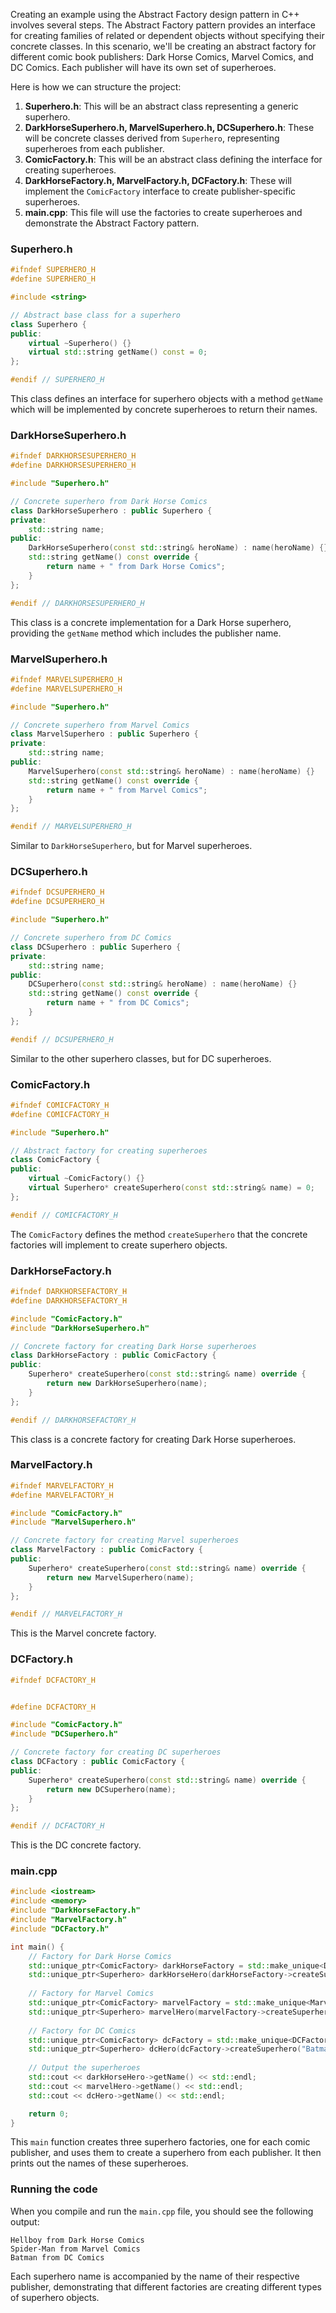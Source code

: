 Creating an example using the Abstract Factory design pattern in C++ involves several steps. The Abstract Factory pattern provides an interface for creating families of related or dependent objects without specifying their concrete classes. In this scenario, we'll be creating an abstract factory for different comic book publishers: Dark Horse Comics, Marvel Comics, and DC Comics. Each publisher will have its own set of superheroes.

Here is how we can structure the project:

1. **Superhero.h**: This will be an abstract class representing a generic superhero.
2. **DarkHorseSuperhero.h, MarvelSuperhero.h, DCSuperhero.h**: These will be concrete classes derived from `Superhero`, representing superheroes from each publisher.
3. **ComicFactory.h**: This will be an abstract class defining the interface for creating superheroes.
4. **DarkHorseFactory.h, MarvelFactory.h, DCFactory.h**: These will implement the `ComicFactory` interface to create publisher-specific superheroes.
5. **main.cpp**: This file will use the factories to create superheroes and demonstrate the Abstract Factory pattern.

### Superhero.h

```cpp
#ifndef SUPERHERO_H
#define SUPERHERO_H

#include <string>

// Abstract base class for a superhero
class Superhero {
public:
    virtual ~Superhero() {}
    virtual std::string getName() const = 0;
};

#endif // SUPERHERO_H
```

This class defines an interface for superhero objects with a method `getName` which will be implemented by concrete superheroes to return their names.

### DarkHorseSuperhero.h

```cpp
#ifndef DARKHORSESUPERHERO_H
#define DARKHORSESUPERHERO_H

#include "Superhero.h"

// Concrete superhero from Dark Horse Comics
class DarkHorseSuperhero : public Superhero {
private:
    std::string name;
public:
    DarkHorseSuperhero(const std::string& heroName) : name(heroName) {}
    std::string getName() const override {
        return name + " from Dark Horse Comics";
    }
};

#endif // DARKHORSESUPERHERO_H
```

This class is a concrete implementation for a Dark Horse superhero, providing the `getName` method which includes the publisher name.

### MarvelSuperhero.h

```cpp
#ifndef MARVELSUPERHERO_H
#define MARVELSUPERHERO_H

#include "Superhero.h"

// Concrete superhero from Marvel Comics
class MarvelSuperhero : public Superhero {
private:
    std::string name;
public:
    MarvelSuperhero(const std::string& heroName) : name(heroName) {}
    std::string getName() const override {
        return name + " from Marvel Comics";
    }
};

#endif // MARVELSUPERHERO_H
```

Similar to `DarkHorseSuperhero`, but for Marvel superheroes.

### DCSuperhero.h

```cpp
#ifndef DCSUPERHERO_H
#define DCSUPERHERO_H

#include "Superhero.h"

// Concrete superhero from DC Comics
class DCSuperhero : public Superhero {
private:
    std::string name;
public:
    DCSuperhero(const std::string& heroName) : name(heroName) {}
    std::string getName() const override {
        return name + " from DC Comics";
    }
};

#endif // DCSUPERHERO_H
```

Similar to the other superhero classes, but for DC superheroes.

### ComicFactory.h

```cpp
#ifndef COMICFACTORY_H
#define COMICFACTORY_H

#include "Superhero.h"

// Abstract factory for creating superheroes
class ComicFactory {
public:
    virtual ~ComicFactory() {}
    virtual Superhero* createSuperhero(const std::string& name) = 0;
};

#endif // COMICFACTORY_H
```

The `ComicFactory` defines the method `createSuperhero` that the concrete factories will implement to create superhero objects.

### DarkHorseFactory.h

```cpp
#ifndef DARKHORSEFACTORY_H
#define DARKHORSEFACTORY_H

#include "ComicFactory.h"
#include "DarkHorseSuperhero.h"

// Concrete factory for creating Dark Horse superheroes
class DarkHorseFactory : public ComicFactory {
public:
    Superhero* createSuperhero(const std::string& name) override {
        return new DarkHorseSuperhero(name);
    }
};

#endif // DARKHORSEFACTORY_H
```

This class is a concrete factory for creating Dark Horse superheroes.

### MarvelFactory.h

```cpp
#ifndef MARVELFACTORY_H
#define MARVELFACTORY_H

#include "ComicFactory.h"
#include "MarvelSuperhero.h"

// Concrete factory for creating Marvel superheroes
class MarvelFactory : public ComicFactory {
public:
    Superhero* createSuperhero(const std::string& name) override {
        return new MarvelSuperhero(name);
    }
};

#endif // MARVELFACTORY_H
```

This is the Marvel concrete factory.

### DCFactory.h

```cpp
#ifndef DCFACTORY_H


#define DCFACTORY_H

#include "ComicFactory.h"
#include "DCSuperhero.h"

// Concrete factory for creating DC superheroes
class DCFactory : public ComicFactory {
public:
    Superhero* createSuperhero(const std::string& name) override {
        return new DCSuperhero(name);
    }
};

#endif // DCFACTORY_H
```

This is the DC concrete factory.

### main.cpp

```cpp
#include <iostream>
#include <memory>
#include "DarkHorseFactory.h"
#include "MarvelFactory.h"
#include "DCFactory.h"

int main() {
    // Factory for Dark Horse Comics
    std::unique_ptr<ComicFactory> darkHorseFactory = std::make_unique<DarkHorseFactory>();
    std::unique_ptr<Superhero> darkHorseHero(darkHorseFactory->createSuperhero("Hellboy"));
    
    // Factory for Marvel Comics
    std::unique_ptr<ComicFactory> marvelFactory = std::make_unique<MarvelFactory>();
    std::unique_ptr<Superhero> marvelHero(marvelFactory->createSuperhero("Spider-Man"));
    
    // Factory for DC Comics
    std::unique_ptr<ComicFactory> dcFactory = std::make_unique<DCFactory>();
    std::unique_ptr<Superhero> dcHero(dcFactory->createSuperhero("Batman"));
    
    // Output the superheroes
    std::cout << darkHorseHero->getName() << std::endl;
    std::cout << marvelHero->getName() << std::endl;
    std::cout << dcHero->getName() << std::endl;

    return 0;
}
```

This `main` function creates three superhero factories, one for each comic publisher, and uses them to create a superhero from each publisher. It then prints out the names of these superheroes.

### Running the code

When you compile and run the `main.cpp` file, you should see the following output:

```
Hellboy from Dark Horse Comics
Spider-Man from Marvel Comics
Batman from DC Comics
```

Each superhero name is accompanied by the name of their respective publisher, demonstrating that different factories are creating different types of superhero objects.
